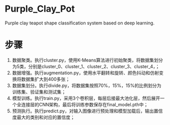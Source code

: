 # Purple_Clay_Pot
Purple clay teapot shape classification system based on deep learning.

# 步骤

1. 数据聚类。执行cluster.py，使用K-Means算法进行初始聚类，将数据集划分为5类，分别是cluster_0、cluster_1、cluster_2、cluster_3、cluster_4，；
2. 数据增强。执行augmentation.py，使用水平翻转和旋转、颜色抖动和仿射变换将数据集扩大到400多张；
3. 数据集划分。执行divide.py，将数据集按照70%，15%，15%的比例划分为训练集、验证集和测试集；
4. 模型训练。执行train.py，采用3个卷积层，每层后接最大池化层，然后展开一个全连接层的CNN架构，最后将训练参数保存在final_model.pth中；
5. 预测执行。执行predict.py，对输入图像进行预处理和模型加载后，输出置信度最大的类别和对应的置信度；
